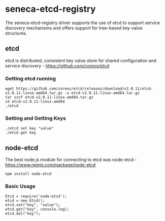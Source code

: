 # seneca-etcd-registry
The seneca-etcd-registry driver supports the use of etcd to support service discovery mechanisms and offers support for tree-based key-value structures.

## etcd
etcd is distributed, consistent key value store for shared configuration and service discovery - https://github.com/coreos/etcd

### Getting etcd running

    wget https://github.com/coreos/etcd/releases/download/v2.0.11/etcd-v2.0.11-linux-amd64.tar.gz -o etcd-v2.0.11-linux-amd64.tar.gz
    tar xzvf etcd-v2.0.11-linux-amd64.tar.gz
    cd etcd-v2.0.11-linux-amd64
    ./etcd
    
### Setting and Getting Keys

    ./etcd set key "value"
    ./etcd get key
    
## node-etcd
The best node.js module for connecting to etcd was node-etcd - https://www.npmjs.com/package/node-etcd

    npm install node-etcd
   
### Basic Usage

    Etcd = require('node-etcd');
    etcd = new Etcd();
    etcd.set("key", "value");
    etcd.get("key", console.log);
    etcd.del("key");
